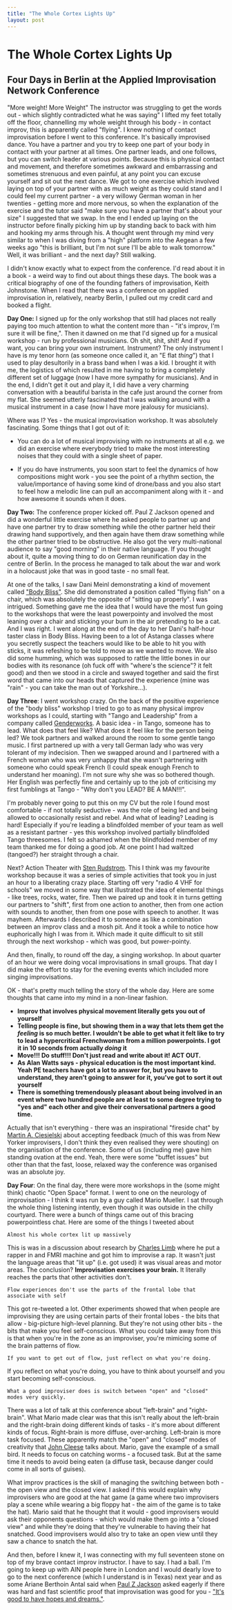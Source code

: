 ```yaml
---
title: "The Whole Cortex Lights Up"
layout: post 
---
```




# The Whole Cortex Lights Up
## Four Days in Berlin at the Applied Improvisation Network Conference

"More weight! More Weight" The instructor was struggling to get the words out - which slightly contradicted what he was saying" I lifted my feet totally off the floor, channelling my whole weight through his body - in contact improv, this is apparently called "flying". I knew nothing of contact improvisation before I went to this conference.  It's basically improvised dance.  You have a partner and you try to keep one part of your body in contact with your partner at all times.  One partner leads, and one follows, but you can switch leader at various points.  Because this is physical contact and movement, and therefore sometimes awkward and embarrassing and sometimes strenuous and even painful, at any point you can excuse yourself and sit out the next dance.  We got to one exercise which involved laying on top of your partner with as much weight as they could stand and I could feel my current partner - a very willowy German woman in her twenties - getting more and more nervous, so when the explanation of the exercise and the tutor said "make sure you have a partner that's about your size" I suggested that we swap.  In the end I ended up laying on the instructor before finally picking him up by standing back to back with him and hooking my arms through his.  A thought went through my mind very similar to when I was diving from a "high" platform into the Aegean a few weeks ago "this is brilliant, but I'm not sure I'll be able to walk tomorrow." Well, it was brilliant - and the next day?  Still walking.

I didn't know exactly what to expect from the conference. I'd read about it in a book - a weird way to find out about things these days.  The book was a critical biography of one of the founding fathers of improvisation, Keith Johnstone.  When I read that there was a conference on applied improvisation in, relatively, nearby Berlin, I pulled out my credit card and booked a flight. 

**Day One:** I signed up for the only workshop that still had places not really paying too much attention to what the content more than - "it's improv, I'm sure it will be fine,".  Then it dawned on me that I'd signed up for a musical workshop - run by professional musicians.  Oh shit, shit, shit! And if you want, you can bring your own instrument.  Instrument?  The only instrument I have is my tenor horn (as someone once called it, an "E flat *thing*") that I used to play desultorily in a brass band when I was a kid.  I brought it with me, the logistics of which resulted in me having to bring a completely different set of luggage (now I have more sympathy for musicians). And in the end, I didn't get it out and play it, I did have a very charming conversation with a beautiful barista in the cafe just around the corner from my flat.  She seemed utterly fascinated that I was walking around with a musical instrument in a case (now I have more jealousy for musicians). 

Where was I? Yes - the musical improvisation workshop.  It was absolutely fascinating.  Some things that I got out of it: 

+ You can do a lot of musical improvising with no instruments at all e.g. we did an exercise where everybody tried to make the most interesting noises that they could with a single sheet of paper.

+ If you do have instruments, you soon start to feel the dynamics of how compositions might work - you see the point of a rhythm section, the value/importance of having some kind of drone/bass and you also start to feel how a melodic line can pull an accompaniment along with it - and how awesome it sounds when it does.

**Day Two:** The conference proper kicked off. Paul Z Jackson opened and did a wonderful little exercise where he asked people to partner up and have one partner try to draw something while the other partner held their drawing hand supportively, and then again have them draw something while the other partner tried to be obstructive.  He also got the very multi-national audience to say "good morning" in their native language.  If you thought about it, quite a moving thing to do on German reunification day in the centre of Berlin. In the process he managed to talk about the war and work in a holocaust joke that was in good taste - no small feat.

At one of the talks, I saw Dani Meinl demonstrating a kind of movement called ["Body Bliss"](http://bodybliss.de).  She did demonstrated a position called "flying fish" on a chair, which was absolutely the opposite of "sitting up properly". I was intrigued.  Something gave me the idea that I would have the most fun going to the workshops that were the least powerpointy and involved the most leaning over a chair and sticking your bum in the air pretending to be a cat.  And I was right.  I went along at the end of the day to her Dani's half-hour taster class in Body Bliss. Having been to a lot of Astanga classes where you secretly suspect the teachers would like to be able to hit you with sticks, it was refeshing to be told to move as we wanted to move.  We also did some humming, which was supposed to rattle the little bones in our bodies with its resonance (oh fuck off with "where's the science"? it felt good) and then we stood in a circle and swayed together and said the first word that came into our heads that captured the experience (mine was "rain" - you can take the man out of Yorkshire...).

**Day Three**: I went workshop crazy. On the back of the positive experience of the "body bliss" workshop I tried to go to as many physical improv workshops as I could, starting with "Tango and Leadership" from a company called [Genderworks](http://www.genderworks.de/).   A basic idea - in Tango, someone has to lead.  What does that feel like? What does it feel like for the person being led?  We took partners and walked around the room to some gentle tango music.  I first partnered up with a very tall German lady who was very tolerant of my indecision.  Then we swapped around and I partnered with a French woman who was very unhappy that she wasn't partnering with someone who could speak French (I could speak enough French to understand her moaning). I'm not sure why she was so bothered though. Her English was perfectly fine and certainly up to the job of criticising my first fumblings at Tango - "Why don't you LEAD? BE A MAN!!!".

I'm probably never going to put this on my CV but the role I found most comfortable - if not totally seductive - was the role of being led and being allowed to occasionally resist and rebel.  And what of leading?  Leading is hard! Especially if you're leading a blindfolded member of your team as well as a resistant partner - yes this workshop involved partially blindfolded Tango threesomes. I felt so ashamed when the blindfolded member of my team thanked me for doing a good job. At one point I had waltzed (tangoed?) her straight through a chair. 

Next? Action Theater with [Sten Rudstrom](http://www.stenrudstrom.com/).  This I think was my favourite workshop because it was a series of simple activities that took you in just an hour to a liberating crazy place.  Starting off very "radio 4 VHF for schools" we moved in some way that illustrated the idea of elemental things - like trees, rocks, water, fire.  Then we paired up and took it in turns getting our partners to "shift", first from one action to another, then from one action with sounds to another, then from one pose with speech to another.  It was mayhem.  Afterwards I described it to someone as like a combination between an improv class and a mosh pit. And it took a while to notice how euphorically high I was from it.  Which made it quite difficult to sit still through the next workshop - which was good, but power-pointy.

And then, finally, to round off the day, a singing workshop.  In about quarter of an hour we were doing vocal improvisations in small groups. That day I did make the effort to stay for the evening events which included more singing improvisations. 

OK - that's pretty much telling the story of the whole day.  Here are some thoughts that came into my mind in a non-linear fashion.

+ **Improv that involves physical movement literally gets you out of yourself**
+ **Telling people is fine, but showing them in a way that lets them get the *feeling* is so much better.  I wouldn't be able to get what it felt like to try to lead a hypercritical Frenchwoman from a million powerpoints.  I  got it in 10 seconds from actually *doing* it**
+ **Move!!! Do stuff!!! Don't just read and write about it! ACT OUT.**
+ **As Alan Watts says - physical education is the most important kind.  Yeah PE teachers have got a lot to answer for, but you have to understand, they aren't going to answer for it, you've got to sort it out yourself**
+ **There is something tremendously pleasant about being involved in an event where two hundred people are at least to some degree trying to "yes and" each other and give their conversational partners a good time.**

Actually that isn't everything - there was an inspirational "fireside chat" by [Martin A. Ciesielski](www.medienmosaik.de) about accepting feedback (much of this was from New Yorker improvisers, I don't think they even realised they were shouting) on the organisation of the conference.  Some of us (including me) gave him standing ovation at the end.  Yeah, there were some "buffet issues" but other than that the fast, loose, relaxed way the conference was organised was an absolute joy.

**Day Four**: On the final day, there were more workshops in the (some might think) chaotic "Open Space" format.  I went to one on the neurology of improvisation - I think it was run by a guy called Mario Mueller. I sat through the whole thing listening intently, even though it was outside in the chilly courtyard. There were a bunch of things came out of this bracing powerpointless chat.  Here are some of the things I tweeted about

    Almost his whole cortex lit up massively 

This is was in a discussion about research by [Charles Limb](http://www.ted.com/talks/charles_limb_your_brain_on_improv.html) where he put a rapper in and FMRI machine and got him to improvise a rap.  It wasn't just the language areas that "lit up" (i.e. got used) it was visual areas and motor areas.  The conclusion? **Improvisation exercises your brain.** It literally reaches the parts that other activities don't.

    Flow experiences don't use the parts of the frontal lobe that associate with self

This got re-tweeted a lot.  Other experiments showed that when people are improvising they are using certain parts of their frontal lobes - the bits that allow - big-picture high-level planning.  But they're not using other bits - the bits that make you feel  self-conscious.  What you could take away from this is that when you're in the zone as an improviser, you're mimicing some of the brain patterns of flow.

    If you want to get out of flow, just reflect on what you're doing.

If you reflect on what you're doing, you have to think about yourself and you start becoming self-conscious.

    What a good improviser does is switch between "open" and "closed" modes very quickly.

There was a lot of talk at this conference about "left-brain" and "right-brain". What Mario made clear was that this isn't really about the left-brain and the right-brain doing different kinds of tasks - it's more about different kinds of focus.  Right-brain is more diffuse, over-arching.  Left-brain is more task focused. These apparently match the "open" and "closed" modes of creativity that [John Cleese](http://vimeo.com/18913413) talks about. Mario, gave the example of a small bird.  It needs to focus on catching worms - a focused task.  But at the same time it needs to avoid being eaten (a diffuse task, because danger could come in all sorts of guises).

What improv practices is the skill of managing the switching between both - the open view and the closed view.  I asked if this would explain why improvisers who are good at the hat game (a game where two improvisers play a scene while wearing a big floppy hat - the aim of the game is to take the hat).  Mario said that he thought that it would - good improvisers would ask their opponents questions - which would make them go into a "closed view" and while they're doing that they're vulnerable to having their hat snatched.  Good improvisers would also try to take an open view until they saw a chance to snatch the hat.

And then, before I knew it, I was connecting with my full seventeen stone on top of my brave contact improv instructor.  I have to say.  I had a ball.  I'm going to keep up with AIN people here in London and I would dearly love to go to the next conference (which I understand is in Texas) next year and as some Ariane Berthoin Antal said when [Paul Z Jackson](http://www.impro.org.uk/) asked eagerly if there was hard and fast scientific proof that improvisation was good for you - ["It's good to have hopes and dreams."](http://www.flickr.com/photos/104268588@N08/10113059895/).

